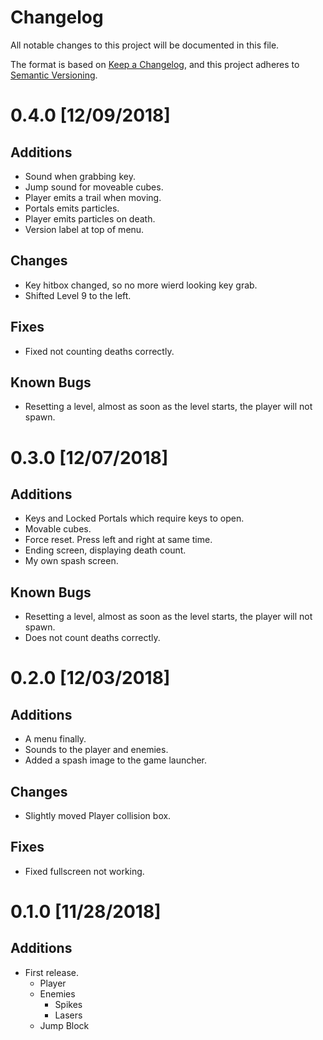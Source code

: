 # Changelog
All notable changes to this project will be documented in this file.

The format is based on [Keep a Changelog](https://keepachangelog.com/en/1.0.0/),
and this project adheres to [Semantic Versioning](https://semver.org/spec/v2.0.0.html).

# 0.4.0 [12/09/2018]
## Additions
- Sound when grabbing key.
- Jump sound for moveable cubes.
- Player emits a trail when moving.
- Portals emits particles.
- Player emits particles on death.
- Version label at top of menu.

## Changes
- Key hitbox changed, so no more wierd looking key grab.
- Shifted Level 9 to the left.

## Fixes
- Fixed not counting deaths correctly.

## Known Bugs
- Resetting a level, almost as soon as the level starts, the player will not spawn.

# 0.3.0 [12/07/2018]
## Additions
- Keys and Locked Portals which require keys to open.
- Movable cubes.
- Force reset. Press left and right at same time.
- Ending screen, displaying death count.
- My own spash screen.

## Known Bugs
- Resetting a level, almost as soon as the level starts, the player will not spawn.
- Does not count deaths correctly.

# 0.2.0 [12/03/2018]
## Additions
- A menu finally.
- Sounds to the player and enemies.
- Added a spash image to the game launcher.

## Changes
- Slightly moved Player collision box.

## Fixes
- Fixed fullscreen not working.

# 0.1.0 [11/28/2018]
## Additions
- First release.
    - Player
    - Enemies
        - Spikes
        - Lasers
    - Jump Block
